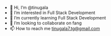 - 👋 Hi, I’m @tinugala
- 👀 I’m interested in Full Stack Development
- 🌱 I’m currently learning Full Stack Development
- 💞️ I’m looking to collaborate on fang
- 📫 How to reach me tinugala7.tg@gmail.com

<!---
tinugala/tinugala is a ✨ special ✨ repository because its `README.md` (this file) appears on your GitHub profile.
You can click the Preview link to take a look at your changes.
--->
